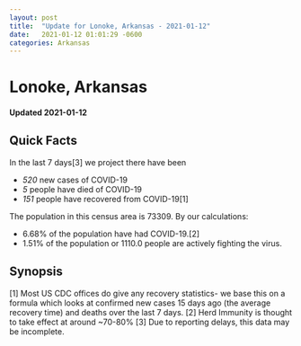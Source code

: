 ```yaml
---
layout: post
title:  "Update for Lonoke, Arkansas - 2021-01-12"
date:   2021-01-12 01:01:29 -0600
categories: Arkansas
---
```


# Lonoke, Arkansas
#### Updated 2021-01-12

## Quick Facts

In the last 7 days[3] we project there have been
- *520* new cases of COVID-19
- *5* people have died of COVID-19
- *151* people have recovered from COVID-19[1]

The population in this census area is 73309. By our calculations:
- 6.68% of the population have had COVID-19.[2]
- 1.51% of the population or 1110.0 people are actively fighting the virus.

## Synopsis




[1] Most US CDC offices do give any recovery statistics- we base this on a formula which looks at confirmed new cases
15 days ago (the average recovery time) and deaths over the last 7 days.
[2] Herd Immunity is thought to take effect at around ~70-80%
[3] Due to reporting delays, this data may be incomplete. 
    
